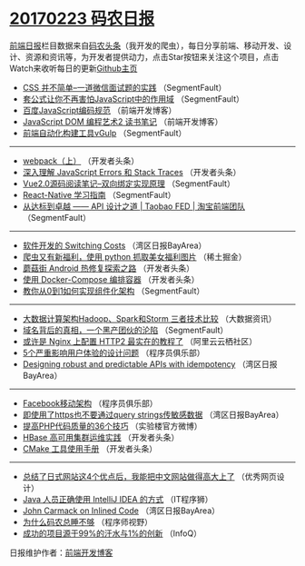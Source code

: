 # [20170223 码农日报](23.md)

[前端日报](https://qdkfweb.cn/c/news)栏目数据来自[码农头条](https://toutiao.qdkfweb.cn/)（我开发的爬虫），每日分享前端、移动开发、设计、资源和资讯等，为开发者提供动力，点击Star按钮来关注这个项目，点击Watch来收听每日的更新[Github主页](https://github.com/kujian/frontendDaily)
* [CSS 并不简单&#8211;一道微信面试题的实践](https://toutiao.qdkfweb.cn/27358.html) （SegmentFault）
* [套公式让你不再害怕JavaScript中的作用域](https://toutiao.qdkfweb.cn/27391.html) （SegmentFault）
* [百度JavaScript编码规范](https://toutiao.qdkfweb.cn/27375.html) （前端开发博客）
* [JavaScript DOM 编程艺术2 读书笔记](https://toutiao.qdkfweb.cn/27374.html) （前端开发博客）
* [前端自动化构建工具vGulp](https://toutiao.qdkfweb.cn/27390.html) （SegmentFault）

***
* [webpack（上）](https://toutiao.qdkfweb.cn/27342.html) （开发者头条）
* [深入理解 JavaScript Errors 和 Stack Traces](https://toutiao.qdkfweb.cn/27396.html) （开发者头条）
* [Vue2.0源码阅读笔记&#8211;双向绑定实现原理](https://toutiao.qdkfweb.cn/27363.html) （SegmentFault）
* [React-Native 学习指南](https://toutiao.qdkfweb.cn/27362.html) （SegmentFault）
* [从达标到卓越 —— API 设计之道 | Taobao FED | 淘宝前端团队](https://toutiao.qdkfweb.cn/27359.html) （SegmentFault）

***
* [软件开发的 Switching Costs](https://toutiao.qdkfweb.cn/27311.html) （湾区日报BayArea）
* [爬虫又有新福利，使用 python 抓取美女福利图片](https://toutiao.qdkfweb.cn/27383.html) （稀土掘金）
* [蘑菇街 Android 热修复探索之路](https://toutiao.qdkfweb.cn/27395.html) （开发者头条）
* [使用 Docker-Compose 编排容器](https://toutiao.qdkfweb.cn/27398.html) （开发者头条）
* [教你从0到1如何实现组件化架构](https://toutiao.qdkfweb.cn/27357.html) （SegmentFault）

***
* [大数据计算架构Hadoop、Spark和Storm 三者技术比较](https://toutiao.qdkfweb.cn/27370.html) （大数据资讯）
* [域名背后的真相，一个黑产团伙的沦陷](https://toutiao.qdkfweb.cn/27360.html) （SegmentFault）
* [或许是 Nginx 上配置 HTTP2 最实在的教程了](https://toutiao.qdkfweb.cn/27323.html) （阿里云云栖社区）
* [5个严重影响用户体验的设计问题](https://toutiao.qdkfweb.cn/27335.html) （程序员俱乐部）
* [Designing robust and predictable APIs with idempotency](https://toutiao.qdkfweb.cn/27317.html) （湾区日报BayArea）

***
* [Facebook移动架构](https://toutiao.qdkfweb.cn/27336.html) （程序员俱乐部）
* [即使用了https也不要通过query strings传敏感数据](https://toutiao.qdkfweb.cn/27318.html) （湾区日报BayArea）
* [提高PHP代码质量的36个技巧](https://toutiao.qdkfweb.cn/27368.html) （实验楼官方微博）
* [HBase 高可用集群运维实践](https://toutiao.qdkfweb.cn/27338.html) （开发者头条）
* [CMake 工具使用手册](https://toutiao.qdkfweb.cn/27339.html) （开发者头条）

***
* [总结了日式网站这4个优点后，我能把中文网站做得高大上了](https://toutiao.qdkfweb.cn/27381.html) （优秀网页设计）
* [Java 人员正确使用 IntelliJ IDEA 的方式](https://toutiao.qdkfweb.cn/27373.html) （IT程序狮）
* [John Carmack on Inlined Code](https://toutiao.qdkfweb.cn/27314.html) （湾区日报BayArea）
* [为什么码农总睡不够](https://toutiao.qdkfweb.cn/27364.html) （程序师视野）
* [成功的项目源于99%的汗水与1%的创新](https://toutiao.qdkfweb.cn/27303.html) （InfoQ）

日报维护作者：[前端开发博客](https://qdkfweb.cn/) 